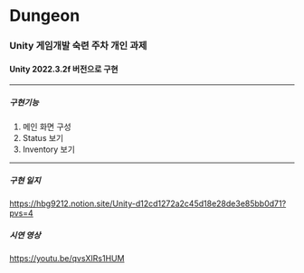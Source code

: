 # Dungeon

### Unity 게임개발 숙련 주차 개인 과제
#### Unity 2022.3.2f 버전으로 구현
---
##### 구현기능
1. 메인 화면 구성 
2. Status 보기 
3. Inventory 보기 


---
##### 구현 일지
https://hbg9212.notion.site/Unity-d12cd1272a2c45d18e28de3e85bb0d71?pvs=4

##### 시연 영상
https://youtu.be/qvsXIRs1HUM

